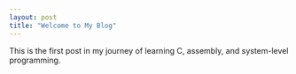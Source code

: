 ```yaml
---
layout: post
title: "Welcome to My Blog"
---
```


This is the first post in my journey of learning C, assembly, and system-level programming.